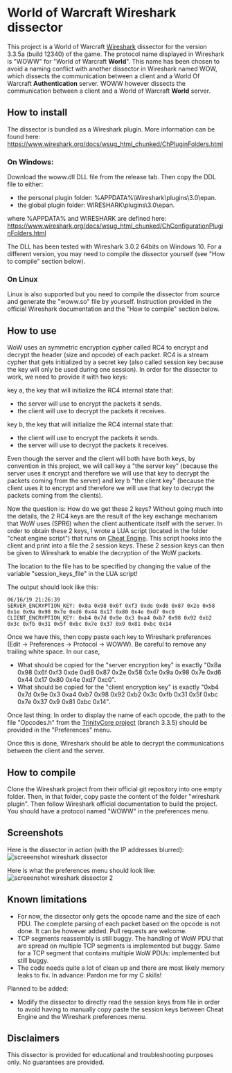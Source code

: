# World of Warcraft Wireshark dissector

This project is a World of Warcraft [Wireshark](https://www.wireshark.org/) dissector for the version 3.3.5a (build 12340) of the game. The protocol name displayed in Wireshark is "WOWW" for "World of Warcraft **World**". This name has been chosen to avoid a naming conflict with another dissector in Wireshark named WOW, which dissects the communication between a client and a World Of Warcraft **Authentication** server. WOWW however dissects the communication between a client and a World of Warcraft **World** server.

## How to install

The dissector is bundled as a Wireshark plugin. More information can be found here: https://www.wireshark.org/docs/wsug_html_chunked/ChPluginFolders.html

### On Windows:
Download the woww.dll DLL file from the release tab. Then copy the DDL file to either:

* the personal plugin folder: %APPDATA%\Wireshark\plugins\3.0\epan.
* the global plugin folder: WIRESHARK\plugins\3.0\epan. 

where %APPDATA% and WIRESHARK are defined here: https://www.wireshark.org/docs/wsug_html_chunked/ChConfigurationPluginFolders.html

The DLL has been tested with Wireshark 3.0.2 64bits on Windows 10. For a different version, you may need to compile the dissector yourself (see "How to compile" section below).

### On Linux 
Linux is also supported but you need to compile the dissector from source and generate the "woww.so" file by yourself. Instruction provided in the official Wireshark documentation and the "How to compile" section below. 

## How to use

WoW uses an symmetric encryption cypher called RC4 to encrypt and decrypt the header (size and opcode) of each packet. RC4 is a stream cypher that gets initialized by a secret key (also called session key because the key will only be used during one session). In order for the dissector to work, we need to provide it with two keys:

key a, the key that will initialize the RC4 internal state that:

* the server will use to encrypt the packets it sends. 
* the client will use to decrypt the packets it receives.

key b, the key that will initialize the RC4 internal state that:

* the client will use to encrypt the packets it sends.
* the server will use to decrypt the packets it receives. 

Even though the server and the client will both have both keys, by convention in this project, we will call key a "the server key" (because the server uses it encrypt and therefore we will use that key to decrypt the packets coming from the server) and key b "the client key" (because the client uses it to encrypt and therefore we will use that key to decrypt the packets coming from the clients).

Now the question is: How do we get these 2 keys? Without going much into the details, the 2 RC4 keys are the result of the key exchange mechanism that WoW uses (SPR6) when the client authenticate itself with the server. In order to obtain these 2 keys, I wrote a LUA script (located in the folder "cheat engine script") that runs on [Cheat Engine](https://github.com/cheat-engine/cheat-engine). This script hooks into the client and print into a file the 2 session keys. These 2 session keys can then be given to Wireshark to enable the decryption of the WoW packets. 

The location to the file has to be specified by changing the value of the variable "session\_keys\_file" in the LUA script!

The output should look like this:
```
06/16/19 21:26:39
SERVER_ENCRYPTION_KEY: 0x8a 0x98 0x6f 0xf3 0xde 0xd8 0x87 0x2e 0x58 0x1e 0x9a 0x98 0x7e 0xd6 0x44 0x17 0x80 0x4e 0xd7 0xc0 
CLIENT_ENCRYPTION_KEY: 0xb4 0x7d 0x9e 0x3 0xa4 0xb7 0x98 0x92 0xb2 0x3c 0xfb 0x31 0x5f 0xbc 0x7e 0x37 0x9 0x81 0xbc 0x14 
```

Once we have this, then copy paste each key to Wireshark preferences (Edit → Preferences -> Protocol -> WOWW). Be careful to remove any trailing white space. In our case,

* What should be copied for the "server encryption key" is exactly "0x8a 0x98 0x6f 0xf3 0xde 0xd8 0x87 0x2e 0x58 0x1e 0x9a 0x98 0x7e 0xd6 0x44 0x17 0x80 0x4e 0xd7 0xc0".
* What should be copied for the "client encryption key" is exactly "0xb4 0x7d 0x9e 0x3 0xa4 0xb7 0x98 0x92 0xb2 0x3c 0xfb 0x31 0x5f 0xbc 0x7e 0x37 0x9 0x81 0xbc 0x14".

Once last thing: In order to display the name of each opcode, the path to the file "Opcodes.h" from the [TrinityCore project](https://github.com/TrinityCore/TrinityCore) (branch 3.3.5) should be provided in the "Preferences" menu. 

Once this is done, Wireshark should be able to decrypt the communications between the client and the server. 

## How to compile

Clone the Wireshark project from their official git repository into one empty folder. Then, in that folder, copy paste the content of the folder "wireshark plugin". Then follow Wireshark official documentation to build the project. You should have a protocol named "WOWW" in the preferences menu.

## Screenshots

Here is the dissector in action (with the IP addresses blurred):
![screeenshot wireshark dissector](https://user-images.githubusercontent.com/6612710/59569546-6e7c3b00-908b-11e9-92d0-4038ec53ff5e.png)

Here is what the preferences menu should look like:
![screeenshot wireshark dissector 2](https://user-images.githubusercontent.com/6612710/59569550-776d0c80-908b-11e9-8815-db929f755557.png)

## Known limitations

- For now, the dissector only gets the opcode name and the size of each PDU. The complete parsing of each packet based on the opcode is not done. It can be however added. Pull requests are welcome.
- TCP segments reassembly is still buggy. The handling of WoW PDU that are spread on multiple TCP segments is implemented but buggy. Same for a TCP segment that contains multiple WoW PDUs: implemented but still buggy.
- The code needs quite a lot of clean up and there are most likely memory leaks to fix. In advance: Pardon me for my C skills!

Planned to be added:

- Modify the dissector to directly read the session keys from file in order to avoid having to manually copy paste the session keys between Cheat Engine and the Wireshark preferences menu.

## Disclaimers

This dissector is provided for educational and troubleshooting purposes only. No guarantees are provided.
